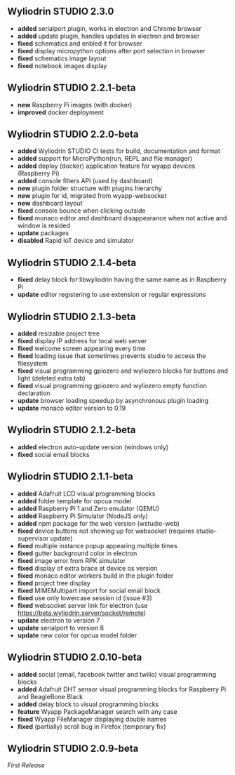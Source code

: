 ## Wyliodrin STUDIO 2.3.0
  * **added** serialport plugin, works in electron and Chrome browser
  * **added** update plugin, handles updates in electron and browser
  * **fixed** schematics and enbled it for browser
  * **fixed** display micropython options after port selection in browser
  * **fixed** schematics image layout
  * **fixed** notebook images display
## Wyliodrin STUDIO 2.2.1-beta
  * **new** Raspberry Pi images (with docker)
  * **improved** docker deployment 

## Wyliodrin STUDIO 2.2.0-beta
  * **added** Wyliodrin STUDIO CI tests for build, documentation and format
  * **added** support for MicroPython(run, REPL and file manager)
  * **added** deploy (docker) application feature for wyapp devices (Raspberry Pi)
  * **added** console filters API (used by dashboard)
  * **new** plugin folder structure with plugins hierarchy
  * **new** plugin for id, migrated from wyapp-websocket
  * **new** dashboard layout
  * **fixed** console bounce when clicking outside
  * **fixed** monaco editor and dashboard disappearance when not active and window is resided 
  * **update** packages
  * **disabled** Rapid IoT device and simulator 

## Wyliodrin STUDIO 2.1.4-beta
  * **fixed** delay block for libwyliodrin having the same name as in Raspberry Pi
  * **update** editor registering to use extension or regular expressions

## Wyliodrin STUDIO 2.1.3-beta
  * **added** resizable project tree
  * **fixed** display IP address for local web server
  * **fixed** welcome screen appearing every time
  * **fixed** loading issue that sometimes prevents studio to access the filesystem
  * **fixed** visual programming gpiozero and wyliozero blocks for buttons and light (deleted extra tab)
  * **fixed** visual programming gpiozero and wyliozero empty function declaration
  * **update** browser loading speedup by asynchronous plugin loading
  * **update** monaco editor version to 0.19

## Wyliodrin STUDIO 2.1.2-beta
  * **added** electron auto-update version (windows only)
  * **fixed** social email blocks
  
## Wyliodrin STUDIO 2.1.1-beta
  * **added** Adafruit LCD visual programming blocks
  * **added** folder template for opcua model
  * **added** Raspberry Pi 1 and Zero emulator (QEMU)
  * **added** Raspberry Pi Simulator (NodeJS only)
  * **added** npm package for the web version (wstudio-web)
  * **fixed** device buttons not showing up for websocket (requires studio-supervisor update)
  * **fixed** multiple instance popup appearing multiple times
  * **fixed** gutter background color in electron
  * **fixed** image error from RPK simulator
  * **fixed** display of extra brace at device os version
  * **fixed** monaco editor workers build in the plugin folder
  * **fixed** project tree display
  * **fixed** MIMEMultipart import for social email block
  * **fixed** use only lowercase session id (issue #3)
  * **fixed** websocket server link for electron (use https://beta.wyliodrin.server/socket/remote)
  * **update** electron to version 7
  * **update** serialport to version 8
  * **update** new color for opcua model folder

## Wyliodrin STUDIO 2.0.10-beta

  * **added** social (email, facebook twitter and twilio) visual programming blocks
  * **added** Adafruit DHT sensor visual programming blocks for Raspberry Pi and BeagleBone Black
  * **added** delay block to visual programming blocks
  * **feature** Wyapp PackageManager search with any case
  * **fixed** Wyapp FileManager displaying double names
  * **fixed** (partially) scroll bug in Firefox (temporary fix)

## Wyliodrin STUDIO 2.0.9-beta

*First Release*